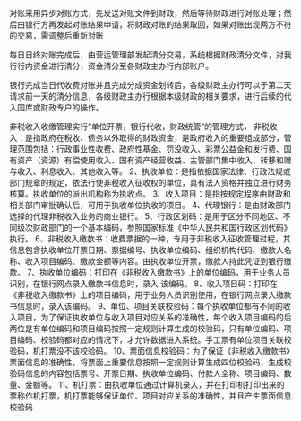 





对账采用异步对账方式，先发送对账文件到财政，然后等待财政进行对账处理；然后由银行方再发起对账结果申请，将财政对账的结果取回，如果对账出现两方不符的交易，需调整后重新对账



每日日终对账完成后，由营运管理部发起清分交易，系统根据财政清分文件，对我行行内资金进行清分，资金清分至各财政主办行内部账户。



银行完成当日代收费对账并且完成分成资金划转后，各级财政主办行可以于第二天请求前一天的清分信息，各级财政主办行根据本级财政的相关要求，进行后续的代入国库或财政专户的操作。



非税收入收缴管理实行“单位开票，银行代收，财政统管”的管理方式，
非税收入：是指政府在税收、债务以外取得的财政资金，是政府收入的重要组成部分，管理范围包括：行政事业性收费、政府性基金、罚没收入、彩票公益金和发行费、国有资产（资源）有偿使用收入、国有资产经营收益、主管部门集中收入、转移和赠与收入、利息收入、其他收入等。
2、执收单位：是指依据国家法律、行政法规或部门规章的规定，依法行使非税收入征收权的单位，具有法人资格并独立进行财务核算。执收单位的派出机构称为执收点。
3、收入项目：是指按规定程序由财政和相关部门审批确认后，可用于执收单位执收的项目。
4、代理银行：是由财政部门选择的代理非税收入业务的商业银行。
5、行政区划码：是用于区分不同地区、不同级次财政部门的一个基本编码，参照国家标准《中华人民共和国行政区划代码》执行。
6、非税收入缴款书：收费票据的一种，专用于非税收入征收管理过程，其信息包含执收单位开票日期、票据编号、执收单位编码、组织机构代码、缴款人名称、收入项目编码、缴款金额等内容。由执收单位开票，缴款人持此凭证到银行缴款。
7、执收单位编码：打印在《非税收入缴款书》上的单位编码，用于业务人员识别，在银行网点录入缴款书信息时，录入
该编码。
8、收入项目码：打印在《非税收入缴款书》上的项目编码，用于业务人员识别使用，在银行网点录入缴款书信息时，录入该编码。
9、单位、项目关联校验码：每个执收单位都有不同的收入项目，为了保证执收单位与收入项目对应关系的准确性，每个收入项目编码的后两位是有单位编码和项目编码按照一定规则计算生成的校验码，只有单位编码、项目编码、校验码都对应的情况下，才允许数据进入系统。手工票有单位项目关联校验码，机打票没不该校验码。
10、票面信息校验码：为了保证《非税收入缴款书》票面信息的准确性，将票面上重要信息按照一定规则计算生成四位校验码，生成校验码信息的内容包括票号、开票日期、执收单位编码、付款人全称、项目编码、数量、金额等。
11、机打票：由执收单位通过计算机录入，并在打印机打印出来的票称作机打票，机打票能够保证单位、项目对应关系的准确性，并且产生票面信息校验码